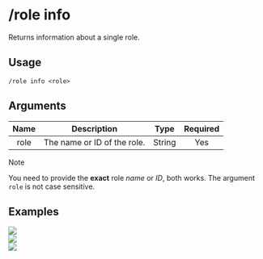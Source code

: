 # /role info

Returns information about a single role.

## Usage

```
/role info <role>
```

## Arguments

| Name | Description                 | Type   | Required |
| :--: | :-------------------------: | :----: | :------: |
| role | The name or ID of the role. | String | Yes      |

> [!NOTE]
> You need to provide the **exact** role _name_ or _ID_, both works. The argument `role` is not case sensitive.

## Examples

<img src="https://user-images.githubusercontent.com/111157596/230731957-823c0bfc-6f83-43b8-b8cd-5eab64a5f289.png" class="rounded-corners">\
<img src="https://user-images.githubusercontent.com/111157596/230731960-29904b68-0a78-4cf4-9445-452a6f60335b.png" class="rounded-corners">\
<img src="https://user-images.githubusercontent.com/111157596/230731964-c3625587-6e41-4d9b-92e5-0e14ec717caf.png" class="rounded-corners">

